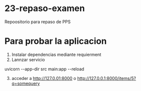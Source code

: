 # 23-repaso-examen
Repoositorio para repaso de PPS

# Para probar la aplicacion
1. Instalar dependencias mediante requierment
2. Lannzar servicio

uvicorn --app-dir src main:app --reload

3. acceder a http://127.0.01:8000 o http://127.0.0.1:8000/items/5?q=somequery